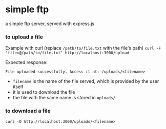 # simple ftp

a simple ftp server, served with express.js  


### to upload a file
Example with curl (replace `/path/to/file.txt` with the file's path)
`curl -F "file=@/path/to/file.txt" http://localhost:3000/upload`  

Expected response:
```
File uploaded successfully. Access it at: /uploads/<filename>
```

- `filename` is the name of the file served, which is provided by the user itself
- it is used to download the file
- the file with the same name is stored in `uploads/`


### to download a file
`curl -O http://localhost:3000/uploads/<filename>`
